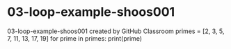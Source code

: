 # 03-loop-example-shoos001
03-loop-example-shoos001 created by GitHub Classroom
primes = [2, 3, 5, 7, 11, 13, 17, 19]
for prime in primes:
    print(prime)
